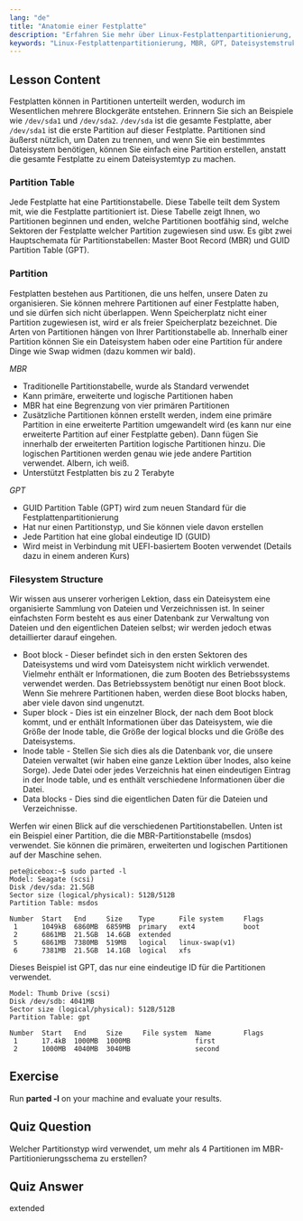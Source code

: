 ```yaml
---
lang: "de"
title: "Anatomie einer Festplatte"
description: "Erfahren Sie mehr über Linux-Festplattenpartitionierung, MBR vs. GPT und Dateisystemstruktur. Verstehen Sie Partitionen, Tabellen und wie Daten organisiert werden. Beginnen Sie mit diesem Leitfaden für Anfänger!"
keywords: "Linux-Festplattenpartitionierung, MBR, GPT, Dateisystemstruktur, Linux-Partitionen, Anfänger, Tutorial, Leitfaden"
---
```


## Lesson Content

Festplatten können in Partitionen unterteilt werden, wodurch im Wesentlichen mehrere Blockgeräte entstehen. Erinnern Sie sich an Beispiele wie `/dev/sda1` und `/dev/sda2`. `/dev/sda` ist die gesamte Festplatte, aber `/dev/sda1` ist die erste Partition auf dieser Festplatte. Partitionen sind äußerst nützlich, um Daten zu trennen, und wenn Sie ein bestimmtes Dateisystem benötigen, können Sie einfach eine Partition erstellen, anstatt die gesamte Festplatte zu einem Dateisystemtyp zu machen.

### Partition Table

Jede Festplatte hat eine Partitionstabelle. Diese Tabelle teilt dem System mit, wie die Festplatte partitioniert ist. Diese Tabelle zeigt Ihnen, wo Partitionen beginnen und enden, welche Partitionen bootfähig sind, welche Sektoren der Festplatte welcher Partition zugewiesen sind usw. Es gibt zwei Hauptschemata für Partitionstabellen: Master Boot Record (MBR) und GUID Partition Table (GPT).

### Partition

Festplatten bestehen aus Partitionen, die uns helfen, unsere Daten zu organisieren. Sie können mehrere Partitionen auf einer Festplatte haben, und sie dürfen sich nicht überlappen. Wenn Speicherplatz nicht einer Partition zugewiesen ist, wird er als freier Speicherplatz bezeichnet. Die Arten von Partitionen hängen von Ihrer Partitionstabelle ab. Innerhalb einer Partition können Sie ein Dateisystem haben oder eine Partition für andere Dinge wie Swap widmen (dazu kommen wir bald).

_MBR_

- Traditionelle Partitionstabelle, wurde als Standard verwendet
- Kann primäre, erweiterte und logische Partitionen haben
- MBR hat eine Begrenzung von vier primären Partitionen
- Zusätzliche Partitionen können erstellt werden, indem eine primäre Partition in eine erweiterte Partition umgewandelt wird (es kann nur eine erweiterte Partition auf einer Festplatte geben). Dann fügen Sie innerhalb der erweiterten Partition logische Partitionen hinzu. Die logischen Partitionen werden genau wie jede andere Partition verwendet. Albern, ich weiß.
- Unterstützt Festplatten bis zu 2 Terabyte

_GPT_

- GUID Partition Table (GPT) wird zum neuen Standard für die Festplattenpartitionierung
- Hat nur einen Partitionstyp, und Sie können viele davon erstellen
- Jede Partition hat eine global eindeutige ID (GUID)
- Wird meist in Verbindung mit UEFI-basiertem Booten verwendet (Details dazu in einem anderen Kurs)

### Filesystem Structure

Wir wissen aus unserer vorherigen Lektion, dass ein Dateisystem eine organisierte Sammlung von Dateien und Verzeichnissen ist. In seiner einfachsten Form besteht es aus einer Datenbank zur Verwaltung von Dateien und den eigentlichen Dateien selbst; wir werden jedoch etwas detaillierter darauf eingehen.

- Boot block - Dieser befindet sich in den ersten Sektoren des Dateisystems und wird vom Dateisystem nicht wirklich verwendet. Vielmehr enthält er Informationen, die zum Booten des Betriebssystems verwendet werden. Das Betriebssystem benötigt nur einen Boot block. Wenn Sie mehrere Partitionen haben, werden diese Boot blocks haben, aber viele davon sind ungenutzt.
- Super block - Dies ist ein einzelner Block, der nach dem Boot block kommt, und er enthält Informationen über das Dateisystem, wie die Größe der Inode table, die Größe der logical blocks und die Größe des Dateisystems.
- Inode table - Stellen Sie sich dies als die Datenbank vor, die unsere Dateien verwaltet (wir haben eine ganze Lektion über Inodes, also keine Sorge). Jede Datei oder jedes Verzeichnis hat einen eindeutigen Eintrag in der Inode table, und es enthält verschiedene Informationen über die Datei.
- Data blocks - Dies sind die eigentlichen Daten für die Dateien und Verzeichnisse.

Werfen wir einen Blick auf die verschiedenen Partitionstabellen. Unten ist ein Beispiel einer Partition, die die MBR-Partitionstabelle (msdos) verwendet. Sie können die primären, erweiterten und logischen Partitionen auf der Maschine sehen.

```plaintext
pete@icebox:~$ sudo parted -l
Model: Seagate (scsi)
Disk /dev/sda: 21.5GB
Sector size (logical/physical): 512B/512B
Partition Table: msdos

Number  Start   End     Size    Type      File system     Flags
 1      1049kB  6860MB  6859MB  primary   ext4            boot
 2      6861MB  21.5GB  14.6GB  extended
 5      6861MB  7380MB  519MB   logical   linux-swap(v1)
 6      7381MB  21.5GB  14.1GB  logical   xfs
```

Dieses Beispiel ist GPT, das nur eine eindeutige ID für die Partitionen verwendet.

```plaintext
Model: Thumb Drive (scsi)
Disk /dev/sdb: 4041MB
Sector size (logical/physical): 512B/512B
Partition Table: gpt

Number  Start   End     Size     File system  Name        Flags
 1      17.4kB  1000MB  1000MB                first
 2      1000MB  4040MB  3040MB                second
```

## Exercise

Run **parted -l** on your machine and evaluate your results.

## Quiz Question

Welcher Partitionstyp wird verwendet, um mehr als 4 Partitionen im MBR-Partitionierungsschema zu erstellen?

## Quiz Answer

extended
